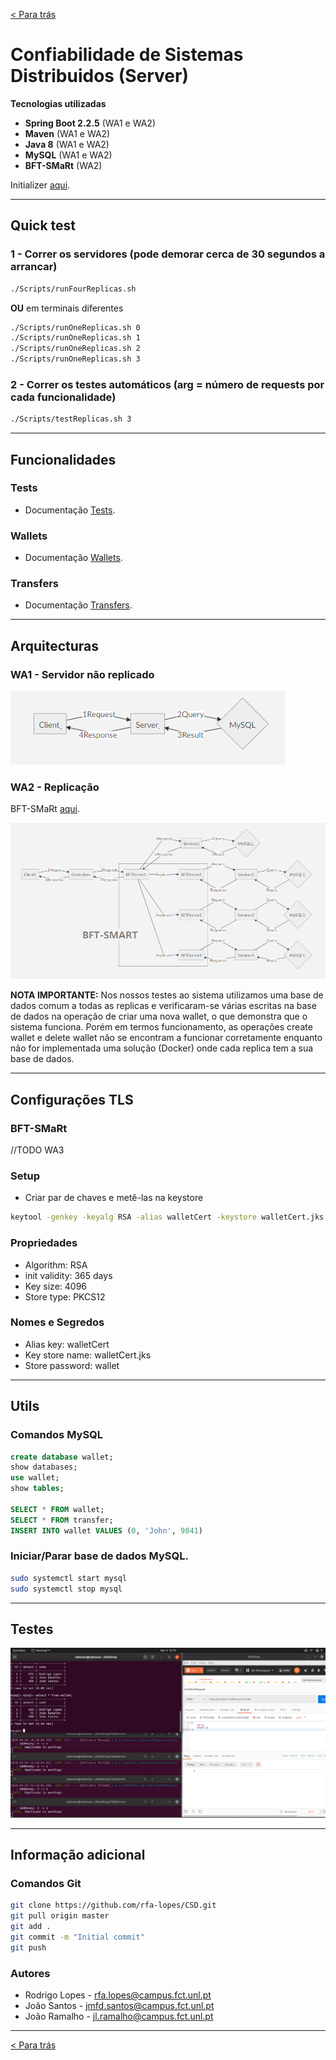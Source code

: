 [< Para trás](../README.md)
# Confiabilidade de Sistemas Distribuidos (Server)

**Tecnologias utilizadas**

* **Spring Boot 2.2.5** (WA1 e WA2)
* **Maven** (WA1 e WA2)
* **Java 8** (WA1 e WA2)
* **MySQL** (WA1 e WA2)
* **BFT-SMaRt** (WA2)

Initializer [aqui](https://start.spring.io/).

---

## Quick test
### 1 - Correr os servidores (pode demorar cerca de 30 segundos a arrancar)

```bash
./Scripts/runFourReplicas.sh
```

**OU** em terminais diferentes

```bash
./Scripts/runOneReplicas.sh 0
./Scripts/runOneReplicas.sh 1
./Scripts/runOneReplicas.sh 2
./Scripts/runOneReplicas.sh 3
```
### 2 - Correr os testes automáticos (arg = número de requests por cada funcionalidade)

```bash
./Scripts/testReplicas.sh 3
```

---

## Funcionalidades
### Tests
* Documentação [Tests](Documentation/TESTS.md).
### Wallets
* Documentação [Wallets](Documentation/WALLETS.md).
### Transfers
* Documentação [Transfers](Documentation/TRANSFERS.md).

---

## Arquitecturas

### WA1 - Servidor não replicado

![Servidor não replicado](Documentation/Images/WA1.png)

### WA2 - Replicação
BFT-SMaRt [aqui](https://github.com/bft-smart/library/wiki/Getting-Started-with-BFT-SMaRt).

![Replicação com BFT-SMaRt](Documentation/Images/WA2.png)

**NOTA IMPORTANTE:**
 Nos nossos testes ao sistema utilizamos uma base de dados comum a todas as replicas e verificaram-se várias escritas na base de dados na operação de criar uma nova wallet, o que demonstra que o sistema funciona.
 Porém em termos funcionamento, as operações create wallet e delete wallet não se encontram a funcionar corretamente enquanto não for implementada uma solução (Docker) onde cada replica tem a sua base de dados.

---

## Configurações TLS

### BFT-SMaRt
//TODO WA3

### Setup
* Criar par de chaves e metê-las na keystore
```bash
keytool -genkey -keyalg RSA -alias walletCert -keystore walletCert.jks -storepass wallet -validity 365 -keysize 4096 -storetype pkcs12
```

### Propriedades
* Algorithm: RSA
* init validity: 365 days
* Key size: 4096
* Store type: PKCS12

### Nomes e Segredos
* Alias key: walletCert
* Key store name: walletCert.jks
* Store password: wallet

---

## Utils
### Comandos MySQL
```SQL
create database wallet;
show databases;
use wallet;
show tables;

SELECT * FROM wallet;
SELECT * FROM transfer;
INSERT INTO wallet VALUES (0, 'John', 9041)
```
### Iniciar/Parar base de dados MySQL.
```bash
sudo systemctl start mysql
sudo systemctl stop mysql
```
---
## Testes
![Teste com replicação - Adicionar dinheiro a uma wallet](Documentation/Images/WA2_Working.png)

---

## Informação adicional

### Comandos Git
```bash
git clone https://github.com/rfa-lopes/CSD.git
git pull origin master
git add .
git commit -m "Initial commit"
git push
```

### Autores
* Rodrigo Lopes - rfa.lopes@campus.fct.unl.pt
* João Santos - jmfd.santos@campus.fct.unl.pt
* João Ramalho - jl.ramalho@campus.fct.unl.pt

---

[< Para trás](../README.md)
